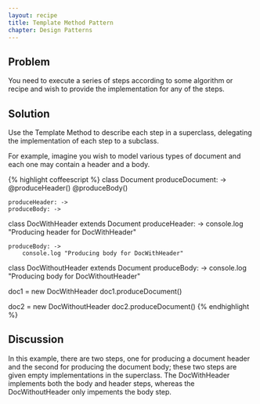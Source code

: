 ```yaml
---
layout: recipe
title: Template Method Pattern
chapter: Design Patterns
---
```

## Problem

You need to execute a series of steps according to some algorithm or recipe and wish to provide the implementation for any of the steps.

## Solution

Use the Template Method to describe each step in a superclass, delegating the implementation of each step to a subclass.

For example, imagine you wish to model various types of document and each one may contain a header and a body.

{% highlight coffeescript %}
class Document
	produceDocument: ->
		@produceHeader()
		@produceBody()

	produceHeader: ->
	produceBody: ->

class DocWithHeader extends Document
	produceHeader: ->
		console.log "Producing header for DocWithHeader"

	produceBody: ->
		console.log "Producing body for DocWithHeader"

class DocWithoutHeader extends Document
	produceBody: ->
		console.log "Producing body for DocWithoutHeader"

doc1 = new DocWithHeader
doc1.produceDocument()

doc2 = new DocWithoutHeader
doc2.produceDocument()
{% endhighlight %}

## Discussion

In this example, there are two steps, one for producing a document header and the second for producing the document body; these two steps are given empty implementations in the superclass. The DocWithHeader implements both the body and header steps, whereas the DocWithoutHeader only impements the body step.
